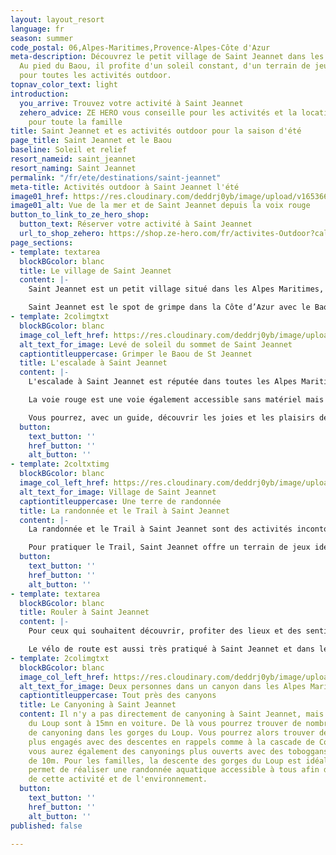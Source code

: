 ```yaml
---
layout: layout_resort
language: fr
season: summer
code_postal: 06,Alpes-Maritimes,Provence-Alpes-Côte d'Azur
meta-description: Découvrez le petit village de Saint Jeannet dans les Alpes Maritimes.
  Au pied du Baou, il profite d'un soleil constant, d'un terrain de jeux incroyable
  pour toutes les activités outdoor.
topnav_color_text: light
introduction:
  you_arrive: Trouvez votre activité à Saint Jeannet
  zehero_advice: ZE HERO vous conseille pour les activités et la location des équipements
    pour toute la famille
title: Saint Jeannet et es activités outdoor pour la saison d'été
page_title: Saint Jeannet et le Baou
baseline: Soleil et relief
resort_nameid: saint_jeannet
resort_naming: Saint Jeannet
permalink: "/fr/ete/destinations/saint-jeannet"
meta-title: Activités outdoor à Saint Jeannet l'été
image01_href: https://res.cloudinary.com/deddrj0yb/image/upload/v1653660434/website/resorts/Saint%20Jeannet/GOPR0185_1613322643497.jpg
image01_alt: Vue de la mer et de Saint Jeannet depuis la voix rouge
button_to_link_to_ze_hero_shop:
  button_text: Réserver votre activité à Saint Jeannet
  url_to_shop_zehero: https://shop.ze-hero.com/fr/activites-Outdoor?calessonstype=all&catypegenderlistsummer=all&calessonsactivitytype=all&start-date=
page_sections:
- template: textarea
  blockBGcolor: blanc
  title: Le village de Saint Jeannet
  content: |-
    Saint Jeannet est un petit village situé dans les Alpes Maritimes, tout proche de Nice. Il se trouve dans les Préalpes d'Azur, proche des villages de Vence et de Tourrettes sur Loup. Perché dans les hauteurs, ce village est niché au pied du Baou de Saint Jeannet qui culmine à 800m d'altitude. Situé en adret, aux airs Provençale, on trouve un patrimoine culturel, environnemental et gastronomique riche et préservé. Il offre une vue imprenable sur la mer et la baie de la Côte d'Azur mais également sur les sommets des Préalpes et du Mercantour.

    Saint Jeannet est le spot de grimpe dans la Côte d’Azur avec le Baou de St Jeannet. Mais c'est également un lieu parfait pour la pratique de la randonnée avec le GR51, du trail et de bien d'autres activités.
- template: 2colimgtxt
  blockBGcolor: blanc
  image_col_left_href: https://res.cloudinary.com/deddrj0yb/image/upload/v1653660395/website/resorts/Saint%20Jeannet/IMG_20190920_072615.jpg
  alt_text_for_image: Levé de soleil du sommet de Saint Jeannet
  captiontitleuppercase: Grimper le Baou de St Jeannet
  title: L'escalade à Saint Jeannet
  content: |-
    L'escalade à Saint Jeannet est réputée dans toutes les Alpes Maritimes. Le Baou de Saint Jeannet est un spot incontournable et offre environ 50 voies et 300 couennes. Un choix incroyablement varié de voix qui vous permettent de grimper dans plusieurs spots et face de ce baou. On y trouve également un large choix de niveau afin de faire profiter à tout le monde de l'escalade dans ce spot magnifique.

    La voie rouge est une voie également accessible sans matériel mais qui demande de l’agilité et une bonne condition physique.

    Vous pourrez, avec un guide, découvrir les joies et les plaisirs de l'escalade en grimpant les différentes voix du Baou de St Jeannet. Du sommet, vous aurez un vu magnifique sur toute la mer et la baie de Nice, Antibes et Cannes. Derrière, vous trouverez les étendues des Préalpes d'Azur, ses sommets, la chaîne du Cheiron ainsi que le Mercantour.
  button:
    text_button: ''
    href_button: ''
    alt_button: ''
- template: 2coltxtimg
  blockBGcolor: blanc
  image_col_left_href: https://res.cloudinary.com/deddrj0yb/image/upload/v1653660447/website/resorts/Saint%20Jeannet/IMG20210924103736.jpg
  alt_text_for_image: Village de Saint Jeannet
  captiontitleuppercase: Une terre de randonnée
  title: La randonnée et le Trail à Saint Jeannet
  content: |-
    La randonnée et le Trail à Saint Jeannet sont des activités incontournables. Situé dans les Préalpes d’Azur, le village de Saint Jeannet offre une multitude de randonnées et de parcours. Tout près du village, vous pourrez alors accéder au GR51, grimper au Baou de Saint Jeannet, au Baou de la Gaude, aux ruines de Castellet, au Mouton d’Anou situé à 1078m d’altitude. Mais c’est également la possibilité de nombreux itinéraires plus long parmi les Préalpes d’Azur. Découvrez les alpages et les troupeaux de mouton et de chèvre sur les plateaux de Saint Jeannet, une flore préservée. Près de Vence et de Tourrettes sur Loup, vous pourrez randonner et visiter les alentours.

    Pour pratiquer le Trail, Saint Jeannet offre un terrain de jeux idéal. Tout comme la randonnée, les sentiers seront parfaits pour les amoureux de la course à pied en nature. Des sentiers techniques, des bosses raides, des grands plateaux, un environnement idéal pour courir et profiter de la nature.
  button:
    text_button: ''
    href_button: ''
    alt_button: ''
- template: textarea
  blockBGcolor: blanc
  title: Rouler à Saint Jeannet
  content: |-
    Pour ceux qui souhaitent découvrir, profiter des lieux et des sentiers à vélo, vous pourrez alors pratiquer le VTT et le VTT électrique à Saint Jeannet. Le terrain reste technique par ses nombreux cailloux, mais vous pourrez profiter de nombreux itinéraires afin de partir en groupe, découvrir l'environnement, réaliser des descentes techniques et sensationnelles.

    Le vélo de route est aussi très pratiqué à Saint Jeannet et dans les Préalpes d’Azur. Vous pourrez parcourir les routes et grimper les nombreux cols dans les alentours, rouler au bord de mer et à travers les gorges du Loup. Découvrez le col de Vence, le col de l’Ecre, le col des Ferres, le col de Blaine, le Mont Vial. Vous avez le choix de faire des itinéraires variée pour toutes les envies et les niveaux.
- template: 2colimgtxt
  blockBGcolor: blanc
  image_col_left_href: https://res.cloudinary.com/deddrj0yb/image/upload/v1650029582/website/Canyoning%2006/GOPR0065.jpg
  alt_text_for_image: Deux personnes dans un canyon dans les Alpes Maritimes
  captiontitleuppercase: Tout près des canyons
  title: Le Canyoning à Saint Jeannet
  content: Il n'y a pas directement de canyoning à Saint Jeannet, mais les gorges
    du Loup sont à 15mn en voiture. De là vous pourrez trouver de nombreuses descentes
    de canyoning dans les gorges du Loup. Vous pourrez alors trouver des parcours
    plus engagés avec des descentes en rappels comme à la cascade de Courmes. Mais
    vous aurez également des canyonings plus ouverts avec des toboggans, des sauts
    de 10m. Pour les familles, la descente des gorges du Loup est idéale car elle
    permet de réaliser une randonnée aquatique accessible à tous afin de profiter
    de cette activité et de l'environnement.
  button:
    text_button: ''
    href_button: ''
    alt_button: ''
published: false

---
```

